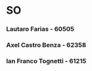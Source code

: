 # SO
###      Lautaro Farias - 60505
###   Axel Castro Benza - 62358
### Ian Franco Tognetti - 61215